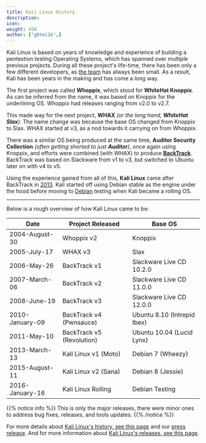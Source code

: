 ```yaml
---
title: Kali Linux History
description:
icon:
weight: 450
author: ["g0tmi1k",]
---
```


Kali Linux is based on years of knowledge and experience of building a pentestion testing Operating Systems, which has spanned over multiple previous projects. During all these project's life-time, there has been only a few different developers, as [the team](/about-us/) has always been small. As a result, Kali has been years in the making and has come a long way.

The first project was called **Whoppix**, which stood for **WhiteHat Knoppix**. As can be inferred from the name, it was based on Knoppix for the underlining OS. Whoppix had releases ranging from v2.0 to v2.7.

This made way for the next project, **WHAX** _(or the long hand, **WhiteHat Slax**)._ The name change was because the base OS changed from Knoppix to Slax. WHAX started at v3, as a nod towards it carrying on from Whoppix.

There was a similar OS being produced at the same time, **Auditor Security Collection** _(often getting shorted to just **Auditor**)_, once again using Knoppix, and efforts were combined (with WHAX) to produce **[BackTrack](https://www.backtrack-linux.org/)**. BackTrack was based on Slackware from v1 to v3, but switched to Ubuntu later on with v4 to v5.

Using the experience gained from all of this, **Kali Linux** came after BackTrack in [2013](/docs/introduction/press-release/). Kali started off using Debian stable as the engine under the hood before moving to [Debian](/docs/policy/kali-linux-relationship-with-debian/) testing when Kali became a rolling OS.

- - -

Below is a rough overview of how Kali Linux came to be:

| Date           | Project Released          | Base OS                     |
|----------------|---------------------------|-----------------------------|
| 2004-August-30 | Whoppix v2                | Knoppix                     |
| 2005-July-17   | WHAX v3                   | Slax                        |
| 2006-May-26    | BackTrack v1              | Slackware Live CD 10.2.0    |
| 2007-March-06  | BackTrack v2              | Slackware Live CD 11.0.0    |
| 2008-June-19   | BackTrack v3              | Slackware Live CD 12.0.0    |
| 2010-January-09| BackTrack v4 (Pwnsauce)   | Ubuntu 8.10 (Intrepid Ibex) |
| 2011-May-10    | BackTrack v5 (Revolution) | Ubuntu 10.04 (Lucid Lynx)   |
| 2013-March-13  | Kali Linux v1 (Moto)      | Debian 7 (Wheezy)           |
| 2015-August-11 | Kali Linux v2 (Sana)      | Debian 8 (Jessie)           |
| 2016-January-16| Kali Linux Rolling        | Debian Testing              |

<!--
- 2004-08-30 - [whoppix v2](https://distrowatch.com/table.php?distribution=whoppix)
- 2005-07-17 - [WHAX 3.0](https://distrowatch.com/?newsid=02780)
- 2006-05-26 - [BackTrack v1 FINAL](https://web.archive.org/web/20080626100030/http://www.remote-exploit.org/backtrack_download_veryold.html)
  - https://secmaniac.blogspot.com/2006/05/backtrack-security-final-release.html
- 2006-10-13 - [BackTrack v2 BETA #1](https://web.archive.org/web/20080626100030/http://www.remote-exploit.org/backtrack_download_veryold.html)
  - https://web.archive.org/web/20061027172529/http://www.offensive-security.com/downloads.html
  - https://secmaniac.blogspot.com/2006/10/backtrack-v20-public-beta-has-been.html
- 2006-11-19 - [BackTrack v2 BETA #2](https://web.archive.org/web/20070202024932/http://www.remote-exploit.org/backtrack_download.html)
- 2007-03-06 - [BackTrack v2 FINAL](https://web.archive.org/web/20090529075045/http://www.remote-exploit.org:80/backtrack_devlog.html)
  - https://secmaniac.blogspot.com/2007/02/backtrack-20-final-due-end-of-febuary.html
- 2007-12-14 - [BackTrack v3 BETA](https://web.archive.org/web/20090529075045/http://www.remote-exploit.org:80/backtrack_devlog.html)
  - https://web.archive.org/web/20080501210105/http://www.remote-exploit.org:80/news.html
  - https://secmaniac.blogspot.com/2007/12/backtrack-3-beta-out.html
- 2008-06-19 - [BackTrack v3 FINAL](https://web.archive.org/web/20090529075045/http://www.remote-exploit.org:80/backtrack_devlog.html)
- 2009-02-11 - [BackTrack v4 BETA](https://web.archive.org/web/20090523080314/http://www.remote-exploit.org/backtrack_download.html)
- 2010-01-09 - [BackTrack v4 FINAL](https://web.archive.org/web/20100114220541/http://www.backtrack-linux.org/backtrack/backtrack4-release/)
  - https://www.offensive-security.com/backtrack/backtrack-4-final-release/
- 2010-08-04 - [BackTrack v4 R1](https://web.archive.org/web/20101130093002/http://www.backtrack-linux.org/backtrack/backtrack-4-r1-public-release/)
- 2010-11-19 - [BackTrack v4 R2](https://web.archive.org/web/20110128024129/http://www.backtrack-linux.org/backtrack/backtrack-4-r2-download/)
- 2011-05-10 - [BackTrack v5 FINAL](https://web.archive.org/web/20120226060247/http://www.backtrack-linux.org/backtrack/backtrack-5-release/)
- 2011-08-18 - [BackTrack v5 R1](https://web.archive.org/web/20120223221229/http://www.backtrack-linux.org/backtrack/backtrack-5-r1-released)
- 2012-03-01 - [BackTrack v5 R2](https://web.archive.org/web/20120303005136/http://www.backtrack-linux.org/backtrack/backtrack-5-r2-released/)
- 2012-08-13 - [BackTrack v5 R3](https://web.archive.org/web/20130314031147/http://www.backtrack-linux.org/backtrack/backtrack-5-r3-released/)
-->

{{% notice info %}}
This is only the major releases, there were minor ones to address bug fixes, releases, and tools updates.
{{% /notice %}}

For more details about [Kali Linux's history, see this page](https://web.archive.org/web/20210914172345/https://web.archive.org/web/20210914172345/https://kali.training/topic/a-bit-of-history/) and our [press release](/docs/introduction/press-release/). And for more information about [Kali Linux's releases, see this page](/releases/).
